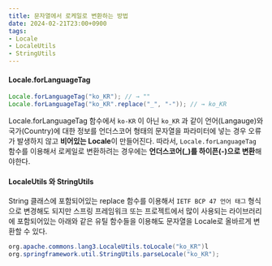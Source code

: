 ```yaml
---
title: 문자열에서 로케일로 변환하는 방법
date: 2024-02-21T23:00+0900
tags:
- Locale
- LocaleUtils
- StringUtils
---
```


#### Locale.forLanguageTag

```java
Locale.forLanguageTag("ko_KR"); // → ""
Locale.forLanguageTag("ko_KR".replace("_", "-")); // → ko_KR
```

Locale.forLanguageTag 함수에서 `ko-KR` 이 아닌 `ko_KR` 과 같이 언어(Langauge)와 국가(Country)에 대한 정보를 언더스코어 형태의 문자열을 파라미터에 넣는 경우 오류가 발생하지 않고 **비어있는 Locale**이 만들어진다. 따라서, `Locale.forLanguageTag` 함수를 이용해서 로케일로 변환하려는 경우에는 **언더스코어(_)를 하이픈(-)으로 변환**해야한다.

#### LocaleUtils 와 StringUtils

String 클래스에 포함되어있는 replace 함수를 이용해서 `IETF BCP 47 언어 태그` 형식으로 변경해도 되지만 스프링 프레임워크 또는 프로젝트에서 많이 사용되는 라이브러리에 포함되어있는 아래와 같은 유틸 함수들을 이용해도 문자열을 Locale로 올바르게 변환할 수 있다.

```java
org.apache.commons.lang3.LocaleUtils.toLocale("ko_KR")l
org.springframework.util.StringUtils.parseLocale("ko_KR");
```
